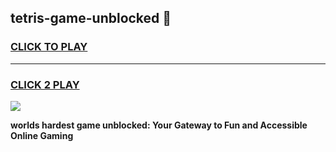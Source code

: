 
## tetris-game-unblocked 👋
<h3>
<a href="https://premium.freeplayer.one?title=tetris-game-unblocked&ref=14F">CLICK TO PLAY</a></h3>
<hr>

<h3>
<a href="https://premium.freeplayer.one?title=tetris-game-unblocked&ref=14F">CLICK 2 PLAY</a>
  
</h3>

<a href="https://premium.freeplayer.one?title=tetris-game-unblocked&ref=12F/"><img src="https://clearcache.store/games.png"></a>


**worlds hardest game unblocked: Your Gateway to Fun and Accessible Online Gaming**

